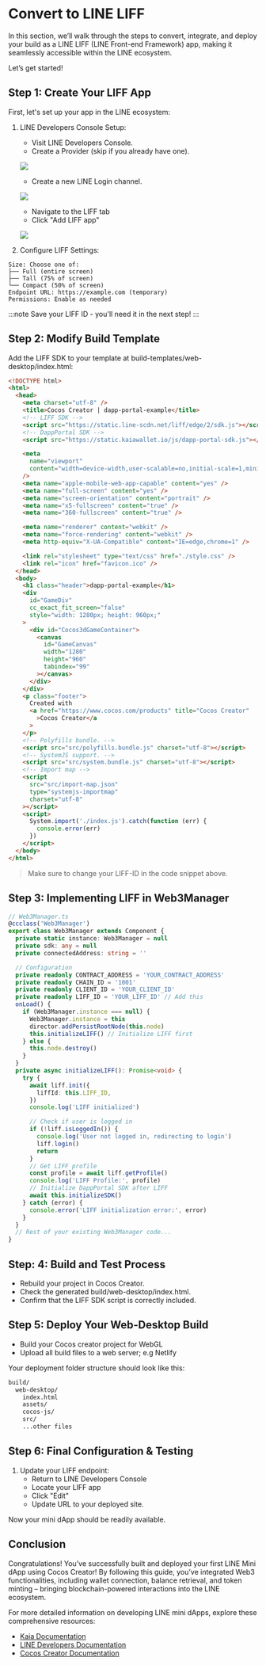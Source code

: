 # Convert to LINE LIFF

In this section, we’ll walk through the steps to convert, integrate, and deploy your build as a LINE LIFF (LINE Front-end Framework) app, making it seamlessly accessible within the LINE ecosystem.

Let’s get started!

## Step 1: Create Your LIFF App <a id="create-liff-app"></a>

First, let's set up your app in the LINE ecosystem:

1. LINE Developers Console Setup:

   - Visit LINE Developers Console.
   - Create a Provider (skip if you already have one).

   ![](/img/minidapps/cocos-creator/cocos-liff-create.png)

   - Create a new LINE Login channel.

   ![](/img/minidapps/unity-minidapp/line-login-lc.png)

   - Navigate to the LIFF tab
   - Click "Add LIFF app"

   ![](/img/minidapps/unity-minidapp/line-liff-add.png)

2. Configure LIFF Settings:

```code
Size: Choose one of:
├── Full (entire screen)
├── Tall (75% of screen)
└── Compact (50% of screen)
Endpoint URL: https://example.com (temporary)
Permissions: Enable as needed
```

:::note
Save your LIFF ID - you'll need it in the next step!
:::

## Step 2: Modify Build Template <a id="modify-build-template"></a>

Add the LIFF SDK to your template at build-templates/web-desktop/index.html:

```html
<!DOCTYPE html>
<html>
  <head>
    <meta charset="utf-8" />
    <title>Cocos Creator | dapp-portal-example</title>
    <!-- LIFF SDK -->
    <script src="https://static.line-scdn.net/liff/edge/2/sdk.js"></script>
    <!-- DappPortal SDK -->
    <script src="https://static.kaiawallet.io/js/dapp-portal-sdk.js"></script>

    <meta
      name="viewport"
      content="width=device-width,user-scalable=no,initial-scale=1,minimum-scale=1,maximum-scale=1,minimal-ui=true"
    />
    <meta name="apple-mobile-web-app-capable" content="yes" />
    <meta name="full-screen" content="yes" />
    <meta name="screen-orientation" content="portrait" />
    <meta name="x5-fullscreen" content="true" />
    <meta name="360-fullscreen" content="true" />

    <meta name="renderer" content="webkit" />
    <meta name="force-rendering" content="webkit" />
    <meta http-equiv="X-UA-Compatible" content="IE=edge,chrome=1" />

    <link rel="stylesheet" type="text/css" href="./style.css" />
    <link rel="icon" href="favicon.ico" />
  </head>
  <body>
    <h1 class="header">dapp-portal-example</h1>
    <div
      id="GameDiv"
      cc_exact_fit_screen="false"
      style="width: 1280px; height: 960px;"
    >
      <div id="Cocos3dGameContainer">
        <canvas
          id="GameCanvas"
          width="1280"
          height="960"
          tabindex="99"
        ></canvas>
      </div>
    </div>
    <p class="footer">
      Created with
      <a href="https://www.cocos.com/products" title="Cocos Creator"
        >Cocos Creator</a
      >
    </p>
    <!-- Polyfills bundle. -->
    <script src="src/polyfills.bundle.js" charset="utf-8"></script>
    <!-- SystemJS support. -->
    <script src="src/system.bundle.js" charset="utf-8"></script>
    <!-- Import map -->
    <script
      src="src/import-map.json"
      type="systemjs-importmap"
      charset="utf-8"
    ></script>
    <script>
      System.import('./index.js').catch(function (err) {
        console.error(err)
      })
    </script>
  </body>
</html>
```

> Make sure to change your LIFF-ID in the code snippet above.

## Step 3: Implementing LIFF in Web3Manager <a id="implementing-liff-in-web3manager"></a>

```typescript
// Web3Manager.ts
@ccclass('Web3Manager')
export class Web3Manager extends Component {
  private static instance: Web3Manager = null
  private sdk: any = null
  private connectedAddress: string = ''

  // Configuration
  private readonly CONTRACT_ADDRESS = 'YOUR_CONTRACT_ADDRESS'
  private readonly CHAIN_ID = '1001'
  private readonly CLIENT_ID = 'YOUR_CLIENT_ID'
  private readonly LIFF_ID = 'YOUR_LIFF_ID' // Add this
  onLoad() {
    if (Web3Manager.instance === null) {
      Web3Manager.instance = this
      director.addPersistRootNode(this.node)
      this.initializeLIFF() // Initialize LIFF first
    } else {
      this.node.destroy()
    }
  }
  private async initializeLIFF(): Promise<void> {
    try {
      await liff.init({
        liffId: this.LIFF_ID,
      })
      console.log('LIFF initialized')

      // Check if user is logged in
      if (!liff.isLoggedIn()) {
        console.log('User not logged in, redirecting to login')
        liff.login()
        return
      }
      // Get LIFF profile
      const profile = await liff.getProfile()
      console.log('LIFF Profile:', profile)
      // Initialize DappPortal SDK after LIFF
      await this.initializeSDK()
    } catch (error) {
      console.error('LIFF initialization error:', error)
    }
  }
  // Rest of your existing Web3Manager code...
}
```

## Step: 4: Build and Test Process <a id="build-and-test-process"></a>

- Rebuild your project in Cocos Creator.
- Check the generated build/web-desktop/index.html.
- Confirm that the LIFF SDK script is correctly included.

## Step 5: Deploy Your Web-Desktop Build <a id="deploy-web-desktop-build"></a>

- Build your Cocos creator project for WebGL
- Upload all build files to a web server; e.g Netlify

Your deployment folder structure should look like this:

```bash
build/
  web-desktop/
    index.html
    assets/
    cocos-js/
    src/
    ...other files
```

## Step 6: Final Configuration & Testing <a id="final-configuration-and-testing"></a>

1. Update your LIFF endpoint:
   - Return to LINE Developers Console
   - Locate your LIFF app
   - Click "Edit"
   - Update URL to your deployed site.

Now your mini dApp should be readily available.

## Conclusion <a id="conclusion"></a>

Congratulations! You’ve successfully built and deployed your first LINE Mini dApp using Cocos Creator! By following this guide, you’ve integrated Web3 functionalities, including wallet connection, balance retrieval, and token minting – bringing blockchain-powered interactions into the LINE ecosystem.

For more detailed information on developing LINE mini dApps, explore these comprehensive resources:

- [Kaia Documentation](https://docs.kaia.io/)
- [LINE Developers Documentation](https://developers.line.biz/en/docs/line-mini-app/)
- [Cocos Creator Documentation](https://docs.cocos.com/creator/3.8/manual/en/getting-started/)
